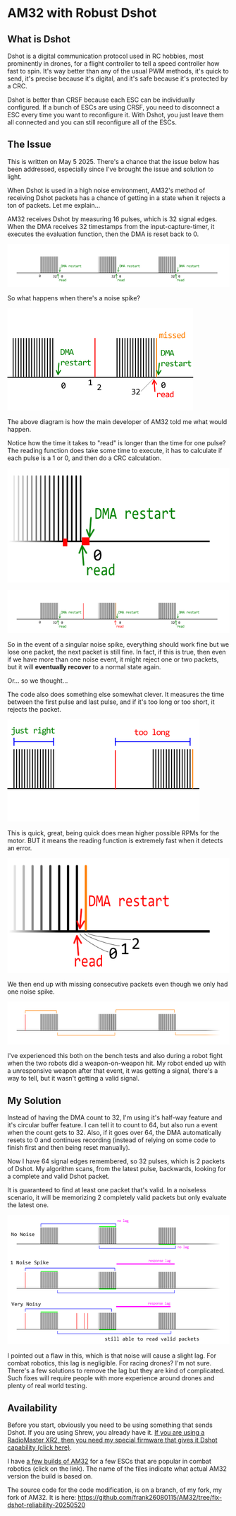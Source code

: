 # AM32 with Robust Dshot

## What is Dshot

Dshot is a digital communication protocol used in RC hobbies, most prominently in drones, for a flight controller to tell a speed controller how fast to spin. It's way better than any of the usual PWM methods, it's quick to send, it's precise because it's digital, and it's safe because it's protected by a CRC.

Dshot is better than CRSF because each ESC can be individually configured. If a bunch of ESCs are using CRSF, you need to disconnect a ESC every time you want to reconfigure it. With Dshot, you just leave them all connected and you can still reconfigure all of the ESCs.

## The Issue

This is written on May 5 2025. There's a chance that the issue below has been addressed, especially since I've brought the issue and solution to light.

When Dshot is used in a high noise environment, AM32's method of receiving Dshot packets has a chance of getting in a state when it rejects a ton of packets. Let me explain...

AM32 receives Dshot by measuring 16 pulses, which is 32 signal edges. When the DMA receives 32 timestamps from the input-capture-timer, it executes the evaluation function, then the DMA is reset back to 0.

![](imgs/dshot_read_normal.png)

So what happens when there's a noise spike?

![](imgs/dshot_read_one_spike_assumed.png)

The above diagram is how the main developer of AM32 told me what would happen. 

Notice how the time it takes to "read" is longer than the time for one pulse? The reading function does take some time to execute, it has to calculate if each pulse is a 1 or 0, and then do a CRC calculation.

![](imgs/read_time_delay.png)

![](imgs/dshot_read_still_normal.png)

So in the event of a singular noise spike, everything should work fine but we lose one packet, the next packet is still fine. In fact, if this is true, then even if we have more than one noise event, it might reject one or two packets, but it will **eventually recover** to a normal state again.

Or... so we thought...

The code also does something else somewhat clever. It measures the time between the first pulse and last pulse, and if it's too long or too short, it rejects the packet.

![](imgs/dshot_time_measurement.png)

This is quick, great, being quick does mean higher possible RPMs for the motor. BUT it means the reading function is extremely fast when it detects an error.

![](imgs/dshot_faster_rejection_consequences.png)

We then end up with missing consecutive packets even though we only had one noise spike.

![](imgs/dshot_consecutive_misses.png)

I've experienced this both on the bench tests and also during a robot fight when the two robots did a weapon-on-weapon hit. My robot ended up with a unresponsive weapon after that event, it was getting a signal, there's a way to tell, but it wasn't getting a valid signal.

## My Solution

Instead of having the DMA count to 32, I'm using it's half-way feature and it's circular buffer feature. I can tell it to count to 64, but also run a event when the count gets to 32. Also, if it goes over 64, the DMA automatically resets to 0 and continues recording (instead of relying on some code to finish first and then being reset manually).

Now I have 64 signal edges remembered, so 32 pulses, which is 2 packets of Dshot. My algorithm scans, from the latest pulse, backwards, looking for a complete and valid Dshot packet.

It is guaranteed to find at least one packet that's valid. In a noiseless scenario, it will be memorizing 2 completely valid packets but only evaluate the latest one.

![](imgs/solution_scenarios.png)

I pointed out a flaw in this, which is that noise will cause a slight lag. For combat robotics, this lag is negligible. For racing drones? I'm not sure. There's a few solutions to remove the lag but they are kind of complicated. Such fixes will require people with more experience around drones and plenty of real world testing.

## Availability

Before you start, obviously you need to be using something that sends Dshot. If you are using Shrew, you already have it. [If you are using a RadioMaster XR2, then you need my special firmware that gives it Dshot capability (click here)](../RM-XR2-PWM-Mod/readme.md).

I have [a few builds of AM32](builds) for a few ESCs that are popular in combat robotics (click on the link). The name of the files indicate what actual AM32 version the build is based on.

The source code for the code modification, is on a branch, of my fork, my fork of AM32. It is here: https://github.com/frank26080115/AM32/tree/fix-dshot-reliability-20250520
